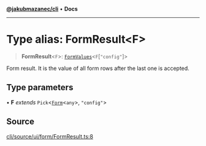[**@jakubmazanec/cli**](../README.md) • **Docs**

---

# Type alias: FormResult\<F\>

> **FormResult**\<`F`\>: [`FormValues`](FormValues.md)\<`F`\[`"config"`\]\>

Form result. It is the value of all form rows after the last one is accepted.

## Type parameters

• **F** _extends_ `Pick`\<[`Form`](Form.md)\<`any`\>, `"config"`\>

## Source

[cli/source/ui/form/FormResult.ts:8](https://github.com/jakubmazanec/js-tools/blob/45932621a19c677851f8bf60e4a28d217617972b/packages/cli/source/ui/form/FormResult.ts#L8)
